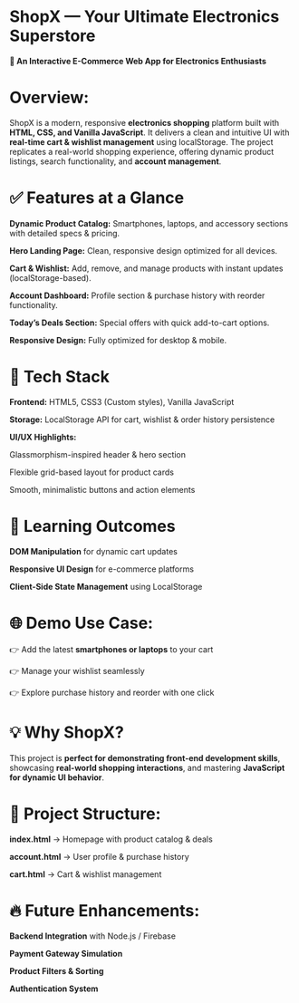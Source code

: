 # ShopX — Your Ultimate Electronics Superstore

**🚀 An Interactive E-Commerce Web App for Electronics Enthusiasts**

# Overview:

ShopX is a modern, responsive **electronics shopping** platform built with **HTML, CSS, and Vanilla JavaScript**. It delivers a clean and intuitive UI with **real-time cart & wishlist management** using localStorage. The project replicates a real-world shopping experience, offering dynamic product listings, search functionality, and **account management**.

# ✅ Features at a Glance

**Dynamic Product Catalog:** Smartphones, laptops, and accessory sections with detailed specs & pricing.

**Hero Landing Page:** Clean, responsive design optimized for all devices.

**Cart & Wishlist:** Add, remove, and manage products with instant updates (localStorage-based).

**Account Dashboard:** Profile section & purchase history with reorder functionality.

**Today’s Deals Section:** Special offers with quick add-to-cart options.

**Responsive Design:** Fully optimized for desktop & mobile.

# 🔧 Tech Stack

**Frontend:** HTML5, CSS3 (Custom styles), Vanilla JavaScript

**Storage:** LocalStorage API for cart, wishlist & order history persistence

**UI/UX Highlights:**

Glassmorphism-inspired header & hero section

Flexible grid-based layout for product cards

Smooth, minimalistic buttons and action elements

# 🎯 Learning Outcomes

**DOM Manipulation** for dynamic cart updates

**Responsive UI Design** for e-commerce platforms

**Client-Side State Management** using LocalStorage

# 🌐 Demo Use Case:

👉 Add the latest **smartphones or laptops** to your cart

👉 Manage your wishlist seamlessly

👉 Explore purchase history and reorder with one click

# 💡 Why ShopX?

This project is **perfect for demonstrating front-end development skills**, showcasing **real-world shopping interactions**, and mastering **JavaScript for dynamic UI behavior**.

# 📂 Project Structure:

**index.html** → Homepage with product catalog & deals

**account.html** → User profile & purchase history

**cart.html** → Cart & wishlist management

# 🔥 Future Enhancements:

**Backend Integration** with Node.js / Firebase

**Payment Gateway Simulation**

**Product Filters & Sorting**

**Authentication System**
